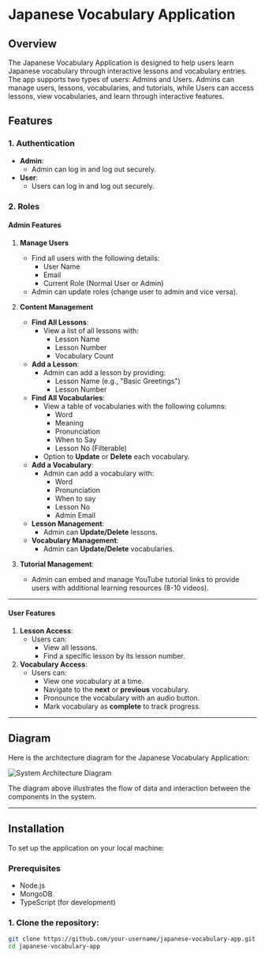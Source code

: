 # Japanese Vocabulary Application

## Overview

The Japanese Vocabulary Application is designed to help users learn Japanese vocabulary through interactive lessons and vocabulary entries. The app supports two types of users: Admins and Users. Admins can manage users, lessons, vocabularies, and tutorials, while Users can access lessons, view vocabularies, and learn through interactive features.

## Features

### 1. Authentication

- **Admin**:
  - Admin can log in and log out securely.
- **User**:
  - Users can log in and log out securely.

### 2. Roles

#### **Admin Features**

1. **Manage Users**
   - Find all users with the following details:
     - User Name
     - Email
     - Current Role (Normal User or Admin)
   - Admin can update roles (change user to admin and vice versa).
2. **Content Management**

   - **Find All Lessons**:
     - View a list of all lessons with:
       - Lesson Name
       - Lesson Number
       - Vocabulary Count
   - **Add a Lesson**:
     - Admin can add a lesson by providing:
       - Lesson Name (e.g., "Basic Greetings")
       - Lesson Number
   - **Find All Vocabularies**:
     - View a table of vocabularies with the following columns:
       - Word
       - Meaning
       - Pronunciation
       - When to Say
       - Lesson No (Filterable)
     - Option to **Update** or **Delete** each vocabulary.
   - **Add a Vocabulary**:
     - Admin can add a vocabulary with:
       - Word
       - Pronunciation
       - When to say
       - Lesson No
       - Admin Email
   - **Lesson Management**:
     - Admin can **Update/Delete** lessons.
   - **Vocabulary Management**:
     - Admin can **Update/Delete** vocabularies.

3. **Tutorial Management**:
   - Admin can embed and manage YouTube tutorial links to provide users with additional learning resources (8-10 videos).

---

#### **User Features**

1. **Lesson Access**:
   - Users can:
     - View all lessons.
     - Find a specific lesson by its lesson number.
2. **Vocabulary Access**:
   - Users can:
     - View one vocabulary at a time.
     - Navigate to the **next** or **previous** vocabulary.
     - Pronounce the vocabulary with an audio button.
     - Mark vocabulary as **complete** to track progress.

---

## Diagram

Here is the architecture diagram for the Japanese Vocabulary Application:

![System Architecture Diagram](https://example.com/diagram-path.png)

The diagram above illustrates the flow of data and interaction between the components in the system.

---

## Installation

To set up the application on your local machine:

### Prerequisites

- Node.js
- MongoDB
- TypeScript (for development)

### 1. Clone the repository:

```bash
git clone https://github.com/your-username/japanese-vocabulary-app.git
cd japanese-vocabulary-app
```
